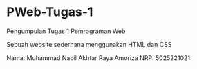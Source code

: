 # PWeb-Tugas-1
 Pengumpulan Tugas 1 Pemrograman Web
 
 Sebuah website sederhana menggunakan HTML dan CSS

 Nama: Muhammad Nabil Akhtar Raya Amoriza
 NRP: 5025221021

